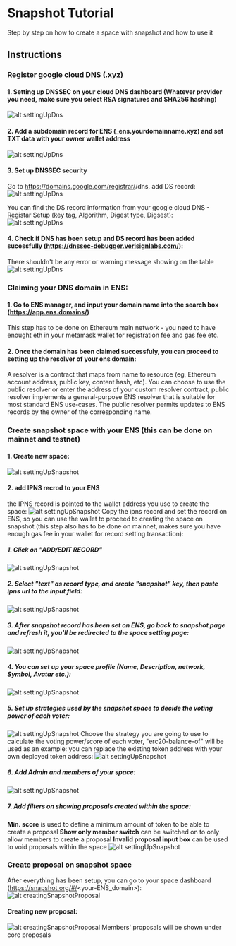 # Snapshot Tutorial

Step by step on how to create a space with snapshot and how to use it

## Instructions
### Register google cloud DNS (.xyz)
#### 1. Setting up DNSSEC on your cloud DNS dashboard (Whatever provider you need, make sure you select RSA signatures and SHA256 hashing)
![alt settingUpDns](https://github.com/Zilan-Ouyang/snapshot_step_by_step/blob/main/screenshots/turn_on_dnssec.png)

#### 2. Add a subdomain record for ENS (_ens.yourdomainname.xyz) and set TXT data with your owner wallet address
![alt settingUpDns](https://github.com/Zilan-Ouyang/snapshot_step_by_step/blob/main/screenshots/create_record_set.png)

#### 3. Set up DNSSEC security
Go to https://domains.google.com/registrar/<your-domain>/dns, add DS record:
 ![alt settingUpDns](https://github.com/Zilan-Ouyang/snapshot_step_by_step/blob/main/screenshots/google_domain.png)

You can find the DS record information from your google cloud DNS - Registar Setup (key tag, Algorithm, Digest type, Digsest): 
![alt settingUpDns](https://github.com/Zilan-Ouyang/snapshot_step_by_step/blob/main/screenshots/registar_info.png)

#### 4. Check if DNS has been setup and DS record has been added sucessfully (https://dnssec-debugger.verisignlabs.com/):
There shouldn't be any error or warning message showing on the table
![alt settingUpDns](https://github.com/Zilan-Ouyang/snapshot_step_by_step/blob/main/screenshots/dnssec_debugger.png)

### Claiming your DNS domain in ENS:
#### 1. Go to ENS manager, and input your domain name into the search box (https://app.ens.domains/)
This step has to be done on Ethereum main network - you need to have enought eth in your metamask wallet for registration fee and gas fee etc. 

#### 2. Once the domain has been claimed successfuly, you can proceed to setting up the resolver of your ens domain:
A resolver is a contract that maps from name to resource (eg, Ethereum account address, public key, content hash, etc).
You can choose to use the public resolver or enter the address of your custom resolver contract, public resolver implements a general-purpose ENS resolver that is suitable for most standard ENS use-cases. The public resolver permits updates to ENS records by the owner of the corresponding name. 

### Create snapshot space with your ENS (this can be done on mainnet and testnet)
#### 1. Create new space:
![alt settingUpSnapshot](https://github.com/Zilan-Ouyang/snapshot_step_by_step/blob/main/screenshots/create_space.png)
#### 2. add IPNS recrod to your ENS
the IPNS record is pointed to the wallet address you use to create the space:
![alt settingUpSnapshot](https://github.com/Zilan-Ouyang/snapshot_step_by_step/blob/main/screenshots/set_ipns_record.png)
Copy the ipns record and set the record on ENS, so you can use the wallet to proceed to creating the space on snapshot (this step also has to be done on mainnet, makes sure you have enough gas fee in your wallet for record setting transaction):
##### 1. Click on "ADD/EDIT RECORD"
![alt settingUpSnapshot](https://github.com/Zilan-Ouyang/snapshot_step_by_step/blob/main/screenshots/add_record_on_ens.png)
##### 2. Select "text" as record type, and create "snapshot" key, then paste ipns url to the input field:
![alt settingUpSnapshot](https://github.com/Zilan-Ouyang/snapshot_step_by_step/blob/main/screenshots/paste_ipns_to_text_record.png)
##### 3. After snapshot record has been set on ENS, go back to snapshot page and refresh it, you'll be redirected to the space setting page:
![alt settingUpSnapshot](https://github.com/Zilan-Ouyang/snapshot_step_by_step/blob/main/screenshots/space_setting.png)
##### 4. You can set up your space profile (Name, Description, network, Symbol, Avatar etc.):
![alt settingUpSnapshot](https://github.com/Zilan-Ouyang/snapshot_step_by_step/blob/main/screenshots/setting_up_profile.png)
##### 5. Set up strategies used by the snapshot space to decide the voting power of each voter:
![alt settingUpSnapshot](https://github.com/Zilan-Ouyang/snapshot_step_by_step/blob/main/screenshots/strategies.png)
Choose the strategy you are going to use to calculate the voting power/score of each voter, "erc20-balance-of" will be used as an example:
you can replace the existing token address with your own deployed token address:
![alt settingUpSnapshot](https://github.com/Zilan-Ouyang/snapshot_step_by_step/blob/main/screenshots/erc-20-balance_strategy.png)
##### 6. Add Admin and members of your space:
![alt settingUpSnapshot](https://github.com/Zilan-Ouyang/snapshot_step_by_step/blob/main/screenshots/account_permission.png)
##### 7. Add filters on showing proposals created within the space:
**Min. score** is used to define a minimum amount of token to be able to create a proposal
**Show only member switch** can be switched on to only allow members to create a proposal
**Invalid proposal input box** can be used to void proposals within the space
![alt settingUpSnapshot](https://github.com/Zilan-Ouyang/snapshot_step_by_step/blob/main/screenshots/filter.png)

### Create proposal on snapshot space
After everything has been setup, you can go to your space dashboard (https://snapshot.org/#/<your-ENS_domain>):
![alt creatingSnapshotProposal](https://github.com/Zilan-Ouyang/snapshot_step_by_step/blob/main/screenshots/dashboard.png)
#### Creating new proposal: 
![alt creatingSnapshotProposal](https://github.com/Zilan-Ouyang/snapshot_step_by_step/blob/main/screenshots/creating_proposal.png)
Members' proposals will be shown under core proposals